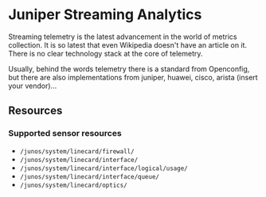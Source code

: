 # Juniper Streaming Analytics

Streaming telemetry is the latest advancement in the world of metrics collection.
It is so latest that even Wikipedia doesn't have an article on it. There is no clear technology stack at the core of telemetry.

Usually, behind the words telemetry there is a standard from Openconfig, but there are also implementations from juniper, huawei, cisco, arista (insert your vendor)...

## Resources

### Supported sensor resources

* `/junos/system/linecard/firewall/`
* `/junos/system/linecard/interface/`
* `/junos/system/linecard/interface/logical/usage/`
* `/junos/system/linecard/interface/queue/`
* `/junos/system/linecard/optics/`
